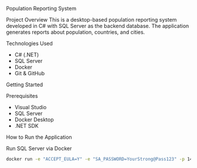 Population Reporting System

Project Overview
This is a desktop-based population reporting system developed in C# with SQL Server as the backend database. The application generates reports about population, countries, and cities.

Technologies Used
- C# (.NET)
- SQL Server
- Docker
- Git & GitHub

Getting Started

Prerequisites
- Visual Studio
- SQL Server
- Docker Desktop
- .NET SDK

How to Run the Application

Run SQL Server via Docker
```bash
docker run -e "ACCEPT_EULA=Y" -e "SA_PASSWORD=YourStrong@Pass123" -p 1433:1433 -d mcr.microsoft.com/mssql/server:2019-latest

